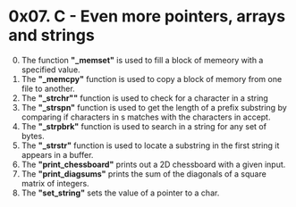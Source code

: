 # 0x07. C - Even more pointers, arrays and strings
0. The function **"_memset"** is used to fill a block of memeory with a specified value.
1. The **"_memcpy"** function is used to copy a block of memory from one file to another.
2. The **"_strchr""** function is used to check for a character in a string
3. The **"_strspn"** function is used to get the length of a prefix substring by comparing if characters in s matches with the characters in accept.
4. The **"_strpbrk"** function is used to search in a string for any set of bytes.
5. The **"_strstr"** function is used to locate a substring in the first string  it appears in a buffer.
7. The **"print_chessboard"** prints out a 2D chessboard with a given input.
8. The **"print_diagsums"** prints the sum of the diagonals of  a square matrix of integers.
9. The **"set_string"** sets the value of a pointer to a char.

